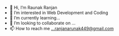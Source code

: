 - 👋 Hi, I’m Raunak Ranjan
- 👀 I’m interested in Web Development and Coding
- 🌱 I’m currently learning... 
- 💞️ I’m looking to collaborate on ...
- 📫 How to reach me ...ranjanarunak449@gmail.com

<!---
raunakranjan449/raunakranjan449 is a ✨ special ✨ repository because its `README.md` (this file) appears on your GitHub profile.
You can click the Preview link to take a look at your changes.
--->
